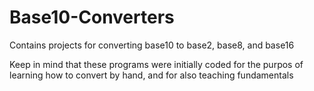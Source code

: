 # Base10-Converters
Contains projects for converting base10 to base2, base8, and base16

Keep in mind that these programs were initially coded for the purpos of learning how to convert by hand, and for also teaching fundamentals


